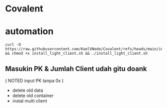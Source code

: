 # Covalent
# automation 

```
curl -O https://raw.githubusercontent.com/KaelVNode/Covalent/refs/heads/main/install_light_client.sh && chmod +x install_light_client.sh && ./install_light_client.sh
```
## Masukin PK & Jumlah Client udah gitu doank
( NOTED input PK tanpa 0x )
- delete old data
- delete old container
- instal multi client
